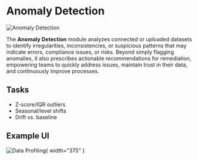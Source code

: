 # Anomaly Detection

![Anomaly Detection](../_assets/anomaly-detection.png)

The **Anomaly Detection** module analyzes connected or uploaded datasets to identify irregularities, inconsistencies, or suspicious patterns that may indicate errors, compliance issues, or risks. Beyond simply flagging anomalies, it also prescribes actionable recommendations for remediation, empowering teams to quickly address issues, maintain trust in their data, and continuously improve processes.



## Tasks
- Z-score/IQR outliers  
- Seasonal/level shifts  
- Drift vs. baseline  

## Example UI

![Data Profiling](../_assets/anomaly.png){ width="375" }




